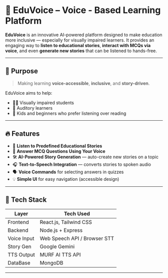 # 🧠 EduVoice – Voice - Based Learning Platform

**EduVoice** is an innovative AI-powered platform designed to make education more inclusive — especially for visually impaired learners. It provides an engaging way to **listen to educational stories**, **interact with MCQs via voice**, and even **generate new stories** that can be listened to hands-free.

---

## 🎯 Purpose

> Making learning **voice-accessible**, **inclusive**, and **story-driven**.

EduVoice aims to help:
- 👩‍🦯 Visually impaired students
- 📖 Auditory learners
- 👧 Kids and beginners who prefer listening over reading

---

## 🔥 Features

- 📖 **Listen to Predefined Educational Stories**
- 🎤 **Answer MCQ Questions Using Your Voice**
- 🛠️ **AI-Powered Story Generation** — auto-create new stories on a topic
- 🎧 **Text-to-Speech Integration** — converts stories to spoken audio
- 🗣️ **Voice Commands** for selecting answers in quizzes
- 💡 **Simple UI** for easy navigation (accessible design)

---

## 🧱 Tech Stack

| Layer        | Tech Used                     |
|--------------|-------------------------------|
| Frontend     | React.js, Tailwind CSS        |
| Backend      | Node.js + Express             |
| Voice Input  | Web Speech API / Browser STT  |
| Story Gen    | Google Gemini                 |
| TTS Output   | MURF AI TTS API               |
| DataBase     | MongoDB                       |

---
